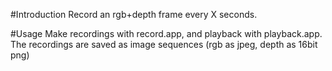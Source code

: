 #Introduction
Record an rgb+depth frame every X seconds.

#Usage 
Make recordings with record.app, and playback with playback.app.
The recordings are saved as image sequences (rgb as jpeg, depth as 16bit png)